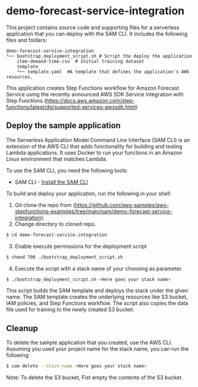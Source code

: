 # demo-forecast-service-integration

This project contains source code and supporting files for a serverless application that you can deploy with the SAM CLI. It includes the following files and folders:

```
demo-forecast-service-integration
└── bootstrap_deployment_script.sh # Script the deploy the application
    item-demand-time.csv  # Initial training dataset
    template
    └── template.yaml  #A template that defines the application's AWS resources.
```
This application creates Step Functions workflow for Amazon Forecast Service using the recently announced AWS SDK Service integration with Step Functions (https://docs.aws.amazon.com/step-functions/latest/dg/supported-services-awssdk.html)



## Deploy the sample application

The Serverless Application Model Command Line Interface (SAM CLI) is an extension of the AWS CLI that adds functionality for building and testing Lambda applications. It uses Docker to run your functions in an Amazon Linux environment that matches Lambda.

To use the SAM CLI, you need the following tools:

* SAM CLI - [Install the SAM CLI](https://docs.aws.amazon.com/serverless-application-model/latest/developerguide/serverless-sam-cli-install.html)


To build and deploy your application, run the following in your shell:
1) Git clone the repo from (https://github.com/aws-samples/aws-stepfunctions-examples/tree/main/sam/demo-forecast-service-integration).
2) Change directory to cloned repo.
```bash
$ cd demo-forecast-service-integration
```
3) Enable execute permissions for the deployment script
```bash
$ chmod 700 ./bootstrap_deployment_script.sh
```
4) Execute the script with a stack name of your choosing as parameter.
```bash
$ ./bootstrap_deployment_script.sh <Here goes your stack name>
```
This script builds the SAM template and deploys the stack under the given name.
The SAM template creates the underlying resources like S3 bucket, IAM policies,
and Step Functions workflow. The script also copies the data file used for
training to the newly created S3 bucket.

## Cleanup

To delete the sample application that you created, use the AWS CLI. Assuming you used your project name for the stack name, you can run the following:

```bash
$ sam delete --stack-name <Here goes your stack name>
```
Note: To delete the S3 bucket, Fist empty the contents of the S3 bucket.
